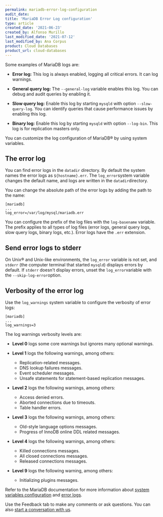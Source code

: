 ```yaml
---
permalink: mariadb-error-log-configuration
audit_date:
title: 'MariaDB Error Log configuration'
type: article
created_date: '2021-06-23'
created_by: Alfonso Murillo
last_modified_date: '2021-07-12'
last_modified_by: Ana Corpus
product: Cloud Databases
product_url: cloud-databases
---
```


Some examples of MariaDB logs are:

- **Error log:** This log is always enabled, logging all critical errors. It can log warnings.

- **General query log:** The `--general-log` variable enables this log. You can debug and audit queries by enabling it.

- **Slow query log:** Enable this log by starting `mysqld` with option `--slow-query-log`. You can identify queries that cause performance issues by enabling this log. 

- **Binary log:** Enable this log by starting `mysqld` with option `--log-bin`. This log is for replication masters only.

You can customize the log configuration of MariaDB&reg; by using system variables. 
## The error log

You can find error logs in the `datadir` directory. By default the system names the error logs as  `${hostname}.err`. The `log_error`system variable changes the default name, and logs are written in the `datadir`directory. 

You can change the absolute path of the error logs by adding the path to the name:

  ```
  [mariadb]
  ...
  log_error=/var/log/mysql/mariadb.err
  ```

You can configure the prefix of the log files with the `log-basename` variable. The prefix applies to all types of log files (error logs, general query logs, slow query logs, binary logs, etc.). Error logs have the `.err` extension.

## Send error logs to stderr

On Unix&reg; and Unix-like environments, the `log_error` variable is not set, and `stderr` (the computer terminal that started `mysqld`) displays errors by default. If `stderr` doesn't display errors, unset the `log_error`variable with the `--skip-log-error`option.

## Verbosity of the error log

Use the `log_warnings` system variable to configure the verbosity of error logs:

```
[mariadb]
...
log_warnings=3
```

The log warnings verbosity levels are: 

- **Level 0** logs some core warnings but ignores many optional warnings. 

- **Level 1** logs the following warnings, among others:
    - Replication-related messages.
    - DNS lookup failures messages.
    - Event scheduler messages.
    - Unsafe statements for statement-based replication messages.

- **Level 2** logs the following warnings, among others:
    - Access denied errors.
    - Aborted connections due to timeouts.
    - Table handler errors.

- **Level 3** logs the following warnings, among others:
    - Old-style language options messages.
    - Progress of InnoDB online DDL related messages.

- **Level 4** logs the following warnings, among others:
    - Killed connections messages.
    - All closed connections messages.
    - Released connections messages.
- **Level 9** logs the following warning, among others:
    - Initializing plugins messages.

Refer to the MariaDB documentation for more information about [system variables configuration](https://mariadb.com/kb/en/server-system-variables/) and [error logs](https://mariadb.com/kb/en/error-log/).

Use the Feedback tab to make any comments or ask questions. You can also [start a conversation with us](https://www.rackspace.com/contact).
